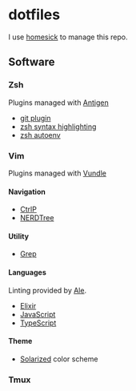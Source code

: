 # dotfiles

I use [homesick](https://github.com/technicalpickles/homesick) to manage this repo.

## Software

### Zsh

Plugins managed with [Antigen](https://github.com/zsh-users/antigen)

* [git plugin](https://github.com/robbyrussell/oh-my-zsh/wiki/Plugin:git)
* [zsh syntax highlighting](https://github.com/zsh-users/zsh-syntax-highlighting)
* [zsh autoenv](https://github.com/zpm-zsh/autoenv)

### Vim

Plugins managed with [Vundle](https://github.com/VundleVim/Vundle.vim)

#### Navigation

* [CtrlP](https://github.com/kien/ctrlp.vim)
* [NERDTree](https://github.com/scrooloose/nerdtree)

#### Utility

* [Grep](https://github.com/yegappan/grep)

#### Languages

Linting provided by [Ale](https://github.com/w0rp/ale).

* [Elixir](https://github.com/elixir-editors/vim-elixir)
* [JavaScript](https://github.com/pangloss/vim-javascript)
* [TypeScript](https://github.com/leafgarland/typescript-vim)

#### Theme

* [Solarized](https://github.com/altercation/vim-colors-solarized) color scheme

### Tmux

